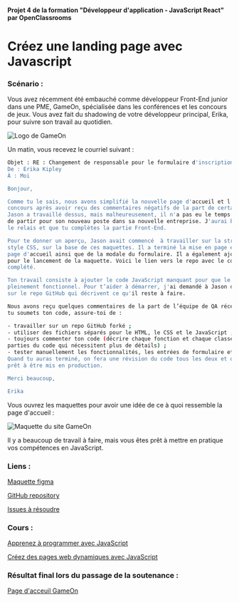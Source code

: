 #### Projet 4 de la formation "Développeur d'application - JavaScript React" par OpenClassrooms

# Créez une landing page avec Javascript

### Scénario :
Vous avez récemment été embauché comme développeur Front-End junior dans une PME, GameOn, spécialisée dans les conférences et les concours de jeux. Vous avez fait du shadowing de votre développeur principal, Erika, pour suivre son travail au quotidien.


![Logo de GameOn](https://user.oc-static.com/upload/2020/08/14/15974189526297_image1.png)

Un matin, vous recevez le courriel suivant : 
```bash
Objet : RE : Changement de responsable pour le formulaire d'inscription de Jason 
De : Erika Kipley
À : Moi

Bonjour,

Comme tu le sais, nous avons simplifié la nouvelle page d'accueil et l'inscription aux 
concours après avoir reçu des commentaires négatifs de la part de certains utilisateurs. 
Jason a travaillé dessus, mais malheureusement, il n'a pas eu le temps de terminer avant 
de partir pour son nouveau poste dans sa nouvelle entreprise. J'aurai besoin que tu prennes 
le relais et que tu complètes la partie Front-End. 

Pour te donner un aperçu, Jason avait commencé  à travailler sur la structure HTML et le 
style CSS, sur la base de ces maquettes. Il a terminé la mise en page et le contenu de la 
page d'accueil ainsi que de la modale du formulaire. Il a également ajouté le JavaScript 
pour le lancement de la maquette. Voici le lien vers le repo avec le code qu'il a déjà 
complété.

Ton travail consiste à ajouter le code JavaScript manquant pour que le formulaire soit 
pleinement fonctionnel. Pour t’aider à démarrer, j'ai demandé à Jason d'ajouter les issues 
sur le repo GitHub qui décrivent ce qu'il reste à faire. 

Nous avons reçu quelques commentaires de la part de l’équipe de QA récemment, donc lorsque 
tu soumets ton code, assure-toi de : 

- travailler sur un repo GitHub forké ;
- utiliser des fichiers séparés pour le HTML, le CSS et le JavaScript ;
- toujours commenter ton code (décrire chaque fonction et chaque classe, ainsi que les 
parties du code qui nécessitent plus de détails) ;
- tester manuellement les fonctionnalités, les entrées de formulaire et l'affichage responsive.
Quand tu auras terminé, on fera une révision du code tous les deux et on vérifiera qu’il est 
prêt à être mis en production. 

Merci beaucoup, 

Erika
```

Vous ouvrez les maquettes pour avoir une idée de ce à quoi ressemble la page d'accueil : 

![Maquette du site GameOn](https://user.oc-static.com/upload/2021/12/15/16395717662959_HomePage.png)

Il y a beaucoup de travail à faire, mais vous êtes prêt à mettre en pratique vos compétences en JavaScript. 

### Liens :
[Maquette figma](https://www.figma.com/file/B7NKBDvSI18uoMLJgpnh48/UI-Design-GameOn-FR?node-id=106%3A630)

[GitHub repository](https://github.com/OpenClassrooms-Student-Center/GameOn-website-FR/)

[Issues à résoudre](https://github.com/OpenClassrooms-Student-Center/GameOn-website-FR/issues)

### Cours :
[Apprenez à programmer avec JavaScript](https://openclassrooms.com/fr/courses/6175841-apprenez-a-programmer-avec-javascript)

[Créez des pages web dynamiques avec JavaScript](https://openclassrooms.com/fr/courses/7697016-creez-des-pages-web-dynamiques-avec-javascript)

### Résultat final lors du passage de la soutenance :
[Page d'acceuil GameOn](https://olafswan.github.io/OC_DAJR_P4/starterOnly/index.html)
